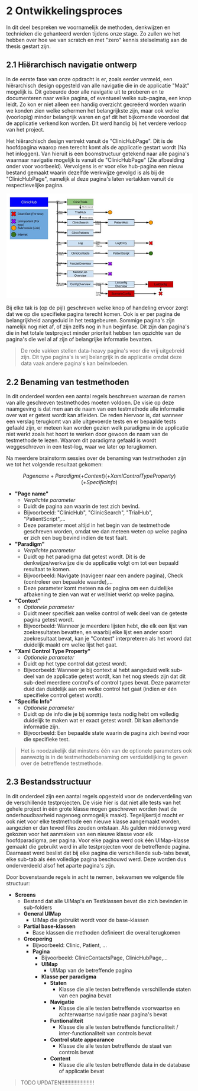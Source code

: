 # 2 Ontwikkelingsproces

In dit deel bespreken we voornamelijk de methoden, denkwijzen en technieken die gehanteerd werden tijdens onze stage. Zo zullen we het hebben over hoe we van scratch en met "zero" kennis stelselmatig aan de thesis gestart zijn.

## 2.1 Hiërarchisch navigatie ontwerp

In de eerste fase van onze opdracht is er, zoals eerder vermeld, een hiërarchisch design opgesteld van alle navigatie die in de applicatie "Maät" mogelijk is. Dit gebeurde door alle navigatie uit te proberen en te documenteren naar welke pagina, of eventueel welke sub-pagina, een knop leidt. Zo kon er niet alleen een handig overzicht gecreëerd worden waarin we konden zien welke schermen het belangrijkste zijn, maar ook welke (voorlopig) minder belangrijk waren en gaf dit het bijkomende voordeel dat de applicatie verkend kon worden. Dit werd handig bij het verdere verloop van het project.

Het hiërarchisch design vertrekt vanuit de "ClinicHubPage". Dit is de hoofdpagina waarop men terecht komt als de applicatie gestart wordt (Na het inloggen). Van hieruit is een boomstructuur getekend naar alle pagina's waarnaar navigatie mogelijk is vanuit de "ClinicHubPage" (Zie afbeelding onder voor voorbeeld). Vervolgens is er voor elke hub-pagina een nieuw bestand gemaakt waarin dezelfde werkwijze gevolgd is als bij de "ClinicHubPage", namelijk al deze pagina's laten vertakken vanuit de respectievelijke pagina. 

![Voorbeeld: boomstructuur van "ClinicHubPage"](/OverigeDocumenten/Afbeeldingen/ClinicHub.jpg)

Bij elke tak is (op de pijl) geschreven welke knop of handeling ervoor zorgt dat we op die specifieke pagina terecht komen. Ook is er per pagina de belangrijkheid aangeduid in het testgebeuren. Sommige pagina's zijn namelijk nog niet af, of zijn zelfs nog in hun beginfase. Dit zijn dan pagina's die in het totale testproject minder prioriteit hebben ten opzichte van de pagina's die wel al af zijn of belangrijke informatie bevatten.

>De rode vakken stellen data-heavy pagina's voor die vrij uitgebreid zijn. Dit type pagina's is vrij belangrijk in de applicatie omdat deze data vaak andere pagina's kan beïnvloeden.

## 2.2 Benaming van testmethoden

In dit onderdeel worden een aantal regels beschreven waaraan de namen van alle geschreven testmethodes moeten voldoen. De visie op deze naamgeving is dat men aan de naam van een testmethode alle informatie over wat er getest wordt kan afleiden. De reden hiervoor is, dat wanneer een verslag terugkomt van alle uitgevoerde tests en er bepaalde tests gefaald zijn, er meteen kan worden gezien welk paradigma in de applicatie niet werkt zoals het hoort te werken door gewoon de naam van de testmethode te lezen. Waarom dit paradigma gefaald is wordt weggeschreven in een test-log, waar we later op terugkomen.

Na meerdere brainstorm sessies over de benaming van testmethoden zijn we tot het volgende resultaat gekomen:

$$Page name + Paradigm (+ Context) (+ Xaml Control Type Property) (+ Specific Info)$$

* **"Page name"**
  * _Verplichte parameter_
  * Duidt de pagina aan waarin de test zich bevind.
  * Bijvoorbeeld: "ClinicHub", "ClinicSearch", "TrialHub", "PatientScript",...
  * Deze parameter moet altijd in het begin van de testmethode geschreven worden, omdat we dan meteen weten op welke pagina er zich een bug bevind indien de test faalt.
* **"Paradigm"**
  * _Verplichte parameter_
  * Duidt op het paradigma dat getest wordt. Dit is de denkwijze/werkwijze die de applicatie volgt om tot een bepaald resultaat te komen.
  * Bijvoorbeeld: Navigate (navigeer naar een andere pagina), Check (controleer een bepaalde waarde),... 
  * Deze parameter komt meteen na de pagina om een duidelijke afbakening te zien van wat er wel/niet werkt op welke pagina.
* **"Context"**
  * _Optionele parameter_
  * Duidt meer specifiek aan welke control of welk deel van de geteste pagina getest wordt.
  * Bijvoorbeeld: Wanneer je meerdere lijsten hebt, die elk een lijst van zoekresultaten bevatten, en waarbij elke lijst een ander soort zoekresultaat bevat, kan je "Context" interpreteren als het woord dat duidelijk maakt om welke lijst het gaat. 
* **"Xaml Control Type Property"**
  * _Optionele parameter_
  * Duidt op het type control dat getest wordt.
  * Bijvoorbeeld: Wanneer je bij context al hebt aangeduid welk sub-deel van de applicatie getest wordt, kan het nog steeds zijn dat dit sub-deel meerdere control's of control types bevat. Deze parameter duid dan duidelijk aan om welke control het gaat (indien er één specifieke control getest wordt). 
* **"Specific Info"**
  * _Optionele parameter_
  * Duidt op de info die je bij sommige tests nodig hebt om volledig duidelijk te maken wat er exact getest wordt. Dit kan allerhande informatie zijn.
  * Bijvoorbeeld: Een bepaalde state waarin de pagina zich bevind voor die specifieke test.

>Het is noodzakelijk dat minstens één van de optionele parameters ook aanwezig is in de testmethodebenaming om verduidelijking te geven over de betreffende testmethode.

## 2.3 Bestandsstructuur

In dit onderdeel zijn een aantal regels opgesteld voor de onderverdeling van de verschillende testprojecten. De visie hier is dat niet alle tests van het gehele project in één grote klasse mogen geschreven worden (wat de onderhoudbaarheid nagenoeg onmogelijk maakt). Tegelijkertijd mocht er ook niet voor elke testmethode een nieuwe klasse aangemaakt worden, aangezien er dan teveel files zouden ontstaan. Als gulden middenweg werd gekozen voor het aanmaken van een nieuwe klasse voor elk hoofdparadigma, per pagina. Voor elke pagina werd ook één UIMap-klasse gemaakt die gebruikt werd in alle testprojecten voor de betreffende pagina. Daarnaast werd beslist dat bij elke pagina die verschillende sub-tabs bevat, elke sub-tab als één volledige pagina beschouwd werd. Deze worden dus onderverdeeld alsof het aparte pagina's zijn. 

Door bovenstaande regels in acht te nemen, bekwamen we volgende file structuur: 

* **Screens**
  * Bestand dat alle UIMap's en Testklassen bevat die zich bevinden in sub-folders
  * **General UIMap**
    * UIMap die gebruikt wordt voor de base-klassen
  * **Partial base-klassen**
    * Base klassen die methoden definieert die overal terugkomen
  * **Groepering**
    * Bijvoorbeeld: Clinic, Patient, ...
    * **Pagina**
      * Bijvoorbeeld: ClinicContactsPage, ClinicHubPage,...
      * **UIMap**
        * UIMap van de betreffende pagina
      * **Klasse per paradigma**
        * **Staten**
          *  Klasse die alle testen betreffende verschillende staten van een pagina bevat
        * **Navigatie**
          * Klasse die alle testen betreffende voorwaartse en achterwaartse navigatie naar pagina's bevat
        * **Funtionaliteit**
          * Klasse die alle testen betreffende functionaliteit / inter-functionaliteit van controls bevat
        * **Control state appearance**
          * Klasse die alle testen betreffende de staat van controls bevat
        * **Content**
          * Klasse die alle testen betreffende data in de database of applicatie bevat

>TODO UPDATEN!!!!!!!!!!!!!!!!!!!!!!

